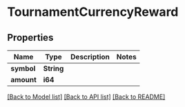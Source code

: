 # TournamentCurrencyReward

## Properties

Name | Type | Description | Notes
------------ | ------------- | ------------- | -------------
**symbol** | **String** |  | 
**amount** | **i64** |  | 

[[Back to Model list]](../README.md#documentation-for-models) [[Back to API list]](../README.md#documentation-for-api-endpoints) [[Back to README]](../README.md)


